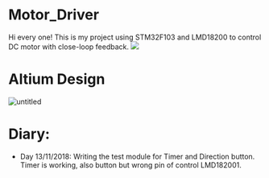 # Motor_Driver
Hi every one! This is my project using STM32F103 and LMD18200 to control DC motor with close-loop feedback.
![](http://f10.photo.talk.zdn.vn/2456219225407768173/653f6230c79527cb7e84.jpg)
# Altium Design
![untitled](https://user-images.githubusercontent.com/23720583/48367631-e3e1f080-e6e3-11e8-95b4-366bb11d108c.png)


# Diary:
- Day 13/11/2018: Writing the test module for Timer and Direction button. Timer is working, also button but wrong pin of control LMD182001.
